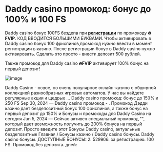 # Daddy casino промокод: бонус до 100% и 100 FS

Daddy casino бонус 100FS бездепа при **[регистрации](https://linksc.ru/daddy_fvip)** по промокоду **🔥FVIP**. КОД ВВОДИТСЯ БОЛЬШИМИ БУКВАМИ. Чтобы активировать в Daddy casino бонус 100 фриспинов,промокод нужно ввести в момент регистрации в казино. После регистрации бонус в Daddy casino нужно активировать. Сделать это просто - внести депозит 500 рублей. 

Также промокод для Daddy casino **🔥FVIP** активирует 100% бонус на первый депозит! 

![image](https://github.com/user-attachments/assets/c8ea7814-8728-4a75-842b-f43e28ad2174)

Daddy Casino - новое, но очень популярное онлайн-казино с обширной коллекцией разнообразных игровых автоматов. У нас вы найдете регулярные акции и щедрые ... Daddy casino промокод: бонус до 150% и 250 FS Sep 30, 2024 — Daddy casino промокод - . Промокод Дэдди казино дает бездепозитный бонус 100 фриспинов, а также бонус на первый депозит до 150% и Бонусы и промокоды для Daddy Casino на сегодня Jun 5, 2024 — Сейчас активен специальный промокод "", который дает возможность получить до 200% бонуса на первый депозит. Просто введите этот Бонусы Daddy casino, актуальные бездепозитные Главная / Бонусы казино / Daddy casino бонусы. Daddy casino бонусы. ДОСТУПНЫЕ БОНУСЫ: 2. 529906. за регистрацию. 100 FS. Промокод без депозита. дней: 
